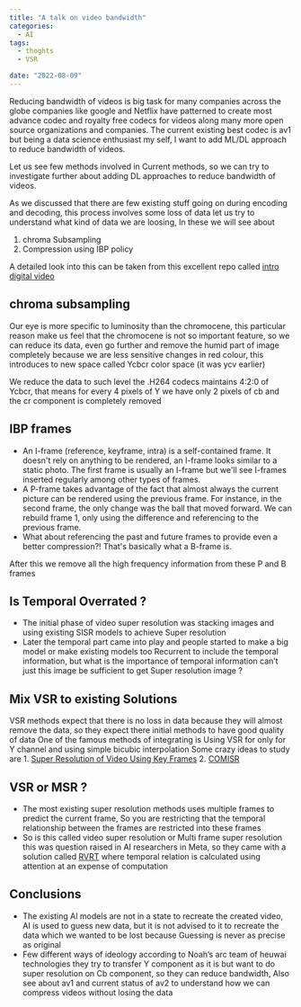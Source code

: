```yaml
---
title: "A talk on video bandwidth"
categories:
  - AI
tags:
  - thoghts
  - VSR

date: "2022-08-09"
---
```


Reducing bandwidth of videos is big task for many companies across the globe companies like google and Netflix have patterned to create most advance codec and royalty free codecs for videos along many more open source organizations and companies. The current existing best codec is av1 but being a data science enthusiast my self, I want to add ML/DL approach to reduce bandwidth of videos.

Let us see few methods involved in Current methods, so we can try to investigate further about adding DL approaches to reduce bandwidth of videos.

As we discussed that there are few existing stuff going on during encoding and decoding, this process involves some loss of data let us try to understand what kind of data we are loosing, In these we will see about
 1. chroma Subsampling
 2. Compression using IBP policy

A detailed look into this can be taken from this excellent repo called [intro digital video](https://github.com/leandromoreira/digital_video_introduction)

## chroma subsampling

Our eye is more specific to luminosity than the chromocene, this particular reason make us feel that the chromocene is not so important feature, so we can reduce its data, even go further and remove the humid part of image completely because we are less sensitive changes in red colour, this introduces to new space called Ycbcr color space (it was ycv earlier)

We reduce the data to such level the .H264 codecs maintains 4:2:0 of Ycbcr, that means for every 4 pixels of Y we have only 2 pixels of cb and the cr component is completely removed


## IBP frames

* An I-frame (reference, keyframe, intra) is a self-contained frame. It doesn't rely on anything to be rendered, an I-frame looks similar to a static photo. The first frame is usually an I-frame but we'll see I-frames inserted regularly among other types of frames.
* A P-frame takes advantage of the fact that almost always the current picture can be rendered using the previous frame. For instance, in the second frame, the only change was the ball that moved forward. We can rebuild frame 1, only using the difference and referencing to the previous frame.
* What about referencing the past and future frames to provide even a better compression?! That's basically what a B-frame is.

After this we remove all the high frequency information from these P and B frames

## Is Temporal Overrated ?

* The initial phase of video super resolution was stacking images and using existing SISR models to achieve Super resolution
* Later the temporal part came into play and people started to make a big model or make existing models too Recurrent to include the temporal information, but what is the importance of temporal information can’t just this image be sufficient to get Super resolution image ?

## Mix VSR to existing Solutions

VSR methods expect that there is no loss in data because they will almost remove the data, so they expect there initial methods to have good quality of data
One of the famous methods of integrating is Using VSR for only for Y channel and using simple bicubic interpolation
Some crazy ideas to study are
      1. [Super Resolution of Video Using Key Frames](https://citeseerx.ist.psu.edu/viewdoc/download?doi=10.1.1.567.5623&rep=rep1&type=pdf)
      2. [COMISR](https://openaccess.thecvf.com/content/ICCV2021/papers/Li_COMISR_Compression-Informed_Video_Super-Resolution_ICCV_2021_paper.pdf)


## VSR or MSR ?

* The most existing super resolution methods uses multiple frames to predict the current frame, So you are restricting that the temporal relationship between the frames are restricted into these frames
* So is this called video super resolution or Multi frame super resolution this was question raised in AI researchers in Meta, so they came with a solution called [RVRT](https://arxiv.org/abs/2206.02146) where temporal relation is calculated using attention at an expense of computation

## Conclusions
* The existing AI models are not in a state to recreate the created video, AI is used to guess new data, but it is not advised to it to recreate the data which we wanted to be lost because Guessing is never as precise as original
* Few different ways of ideology according to Noah’s arc team of heuwai technologies they try to transfer Y component as it is but want to do super resolution on Cb component, so they can reduce bandwidth, Also see about av1 and current status of av2 to understand how we can compress videos without losing the data



